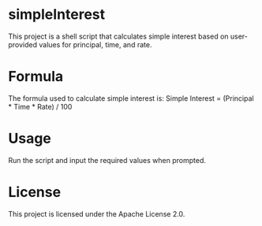 # simpleInterest

This project is a shell script that calculates simple interest based on user-provided values for principal, time, and rate.

# Formula
The formula used to calculate simple interest is:
Simple Interest = (Principal * Time * Rate) / 100

# Usage
Run the script and input the required values when prompted.

# License
This project is licensed under the Apache License 2.0.
